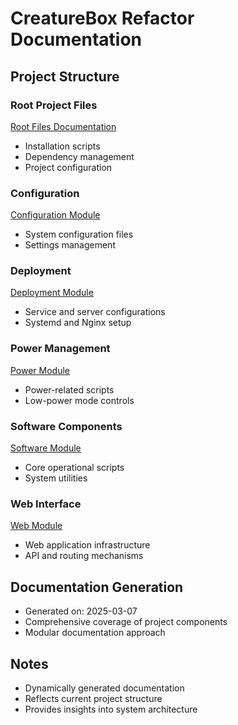 # CreatureBox Refactor Documentation

## Project Structure

### Root Project Files
[Root Files Documentation](/docs/root-files.md)
- Installation scripts
- Dependency management
- Project configuration

### Configuration
[Configuration Module](/docs/config.md)
- System configuration files
- Settings management

### Deployment
[Deployment Module](/docs/deployment.md)
- Service and server configurations
- Systemd and Nginx setup

### Power Management
[Power Module](/docs/power.md)
- Power-related scripts
- Low-power mode controls

### Software Components
[Software Module](/docs/software.md)
- Core operational scripts
- System utilities

### Web Interface
[Web Module](/docs/web.md)
- Web application infrastructure
- API and routing mechanisms

## Documentation Generation
- Generated on: 2025-03-07
- Comprehensive coverage of project components
- Modular documentation approach

## Notes
- Dynamically generated documentation
- Reflects current project structure
- Provides insights into system architecture
